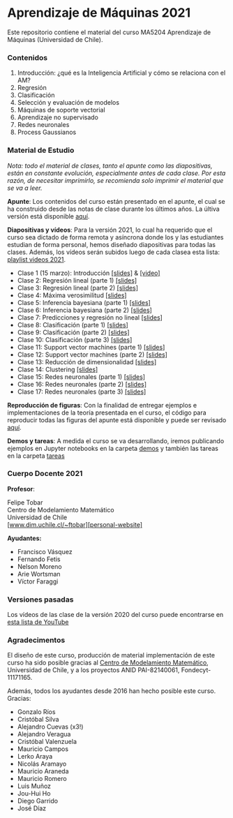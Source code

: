 # Aprendizaje de Máquinas 2021

Este repositorio contiene el material del curso MA5204 Aprendizaje de Máquinas (Universidad de Chile).

### Contenidos
1. Introducción: ¿qué es la Inteligencia Artificial y cómo se relaciona con el AM?
2. Regresión
3. Clasificación
4. Selección y evaluación de modelos
5. Máquinas de soporte vectorial
6. Aprendizaje no supervisado
7. Redes neuronales
8. Process Gaussianos

### Material de Estudio

*Nota: todo el material de clases, tanto el apunte como las diapositivas, están en constante evolución, especialmente antes de cada clase. Por esta razón, de necesitar imprimirlo, se recomienda solo imprimir el material que se va a leer.* 

**Apunte**: Los contenidos del curso están presentado en el apunte, el cual se ha construido desde las notas de clase durante los últimos años. La últiva versión está disponible [aquí][link-apunte]. 

**Diapositivas y vídeos**: Para la versión 2021, lo cual ha requerido que el curso sea dictado de forma remota y asíncrona donde los y las estudiantes estudian de forma personal, hemos diseñado diapositivas para todas las clases. Además, los vídeos serán subidos luego de cada clasea esta lista: [playlist videos 2021][youtube-2021]. 

- Clase 1 (15 marzo): Introducción 				[[slides]][slides-c1] & [[video]][video-c1]
- Clase 2: Regresión lineal (parte 1) 			[[slides]][slides-c2] 
- Clase 3: Regresión lineal (parte 2) 			[[slides]][slides-c3] 
- Clase 4: Máxima verosimilitud 				[[slides]][slides-c4] 
- Clase 5: Inferencia bayesiana (parte 1) 		[[slides]][slides-c5] 
- Clase 6: Inferencia bayesiana (parte 2) 		[[slides]][slides-c6] 
- Clase 7: Predicciones y regresión no lineal 	[[slides]][slides-c7] 
- Clase 8: Clasificación (parte 1) 				[[slides]][slides-c8] 
- Clase 9: Clasificación (parte 2) 				[[slides]][slides-c9] 
- Clase 10: Clasificación (parte 3) 			[[slides]][slides-c10] 
- Clase 11: Support vector machines (parte 1) 	[[slides]][slides-c11] 
- Clase 12: Support vector machines (parte 2) 	[[slides]][slides-c12] 
- Clase 13: Reducción de dimensionalidad 		[[slides]][slides-c13] 
- Clase 14: Clustering 							[[slides]][slides-c14] 
- Clase 15: Redes neuronales (parte 1) 			[[slides]][slides-c15] 
- Clase 16: Redes neuronales (parte 2) 			[[slides]][slides-c16] 
- Clase 17: Redes neuronales (parte 3) 			[[slides]][slides-c17] 



**Reproducción de figuras**: Con la finalidad de entregar ejemplos e implementaciones de la teoría presentada en el curso, el código para reproducir todas las figuras del apunte está disponible y puede ser revisado [aquí][link-notebook].

**Demos y tareas**: A medida el curso se va desarrollando, iremos publicando ejemplos en Jupyter notebooks en la carpeta [demos][demos-JN] y también las tareas en la carpeta [tareas][tareas-f]

### Cuerpo Docente 2021

**Profesor**:  

Felipe Tobar  
Centro de Modelamiento Matemático  
Universidad de Chile  
[www.dim.uchile.cl/~ftobar][personal-website]  

**Ayudantes:** 

- Francisco Vásquez
- Fernando Fetis
- Nelson Moreno
- Arie Wortsman
- Víctor Faraggi

### Versiones pasadas

Los vídeos de las clase de la versión 2020 del curso puede encontrarse en [esta lista de YouTube][youtube-2020]

### Agradecimentos
El diseño de este curso, producción de material implementación de este curso ha sido posible gracias al [Centro de Modelamiento Matemático][CMM-link], Universidad de Chile, y a los proyectos ANID PAI-82140061, Fondecyt-11171165.  

Además, todos los ayudantes desde 2016 han hecho posible este curso. Gracias:

- Gonzalo Ríos
- Cristóbal Silva
- Alejandro Cuevas (x3!)
- Alejandro Veragua
- Cristóbal Valenzuela
- Mauricio Campos
- Lerko Araya
- Nicolás Aramayo
- Mauricio Araneda
- Mauricio Romero
- Luis Muñoz
- Jou-Hui Ho
- Diego Garrido
- José Díaz


[link-apunte]: https://github.com/GAMES-UChile/Curso-Aprendizaje-de-Maquinas/blob/master/notas_de_clase.pdf
[link-notebook]: https://github.com/GAMES-UChile/Curso-Aprendizaje-de-Maquinas/blob/master/img/iguras%202.ipynb
[personal-website]: http://www.dim.uchile.cl/~ftobar/
[otras-p]: https://github.com/GAMES-UChile/Curso-Aprendizaje-de-Maquinas/tree/master/otras%20presentaciones
[demos-JN]: https://github.com/GAMES-UChile/Curso-Aprendizaje-de-Maquinas/tree/master/demos
[tareas-f]: https://github.com/GAMES-UChile/Curso-Aprendizaje-de-Maquinas/tree/master/tareas
[youtube-2020]: https://youtube.com/playlist?list=PLFX0Z9rxM84Dq9klOIdE3OCfIx6QqatR8
[youtube-2021]: https://youtube.com/playlist?list=PLFX0Z9rxM84C0KhynBxdsROl8UERMUZBV
[CMM-link]: https://www.cmm.uchile.cl/

[slides-c1]: https://github.com/GAMES-UChile/Curso-Aprendizaje-de-Maquinas/blob/master/diapositivas/Clase%201.pdf
[slides-c2]: https://github.com/GAMES-UChile/Curso-Aprendizaje-de-Maquinas/blob/master/diapositivas/Clase%202.pdf
[slides-c3]: https://github.com/GAMES-UChile/Curso-Aprendizaje-de-Maquinas/blob/master/diapositivas/Clase%203.pdf
[slides-c4]: https://github.com/GAMES-UChile/Curso-Aprendizaje-de-Maquinas/blob/master/diapositivas/Clase%204.pdf
[slides-c5]: https://github.com/GAMES-UChile/Curso-Aprendizaje-de-Maquinas/blob/master/diapositivas/Clase%205.pdf
[slides-c6]: https://github.com/GAMES-UChile/Curso-Aprendizaje-de-Maquinas/blob/master/diapositivas/Clase%206.pdf
[slides-c7]: https://github.com/GAMES-UChile/Curso-Aprendizaje-de-Maquinas/blob/master/diapositivas/Clase%207.pdf
[slides-c8]: https://g1ithub.com/GAMES-UChile/Curso-Aprendizaje-de-Maquinas/blob/master/diapositivas/Clase%208.pdf
[slides-c9]: https://github.com/GAMES-UChile/Curso-Aprendizaje-de-Maquinas/blob/master/diapositivas/Clase%209.pdf
[slides-c10]: https://github.com/GAMES-UChile/Curso-Aprendizaje-de-Maquinas/blob/master/diapositivas/Clase%2010.pdf
[slides-c11]: https://github.com/GAMES-UChile/Curso-Aprendizaje-de-Maquinas/blob/master/diapositivas/Clase%2011.pdf
[slides-c12]: https://github.com/GAMES-UChile/Curso-Aprendizaje-de-Maquinas/blob/master/diapositivas/Clase%2012.pdf
[slides-c13]: https://github.com/GAMES-UChile/Curso-Aprendizaje-de-Maquinas/blob/master/diapositivas/Clase%2013.pdf
[slides-c14]: https://github.com/GAMES-UChile/Curso-Aprendizaje-de-Maquinas/blob/master/diapositivas/Clase%2014.pdf
[slides-c15]: https://github.com/GAMES-UChile/Curso-Aprendizaje-de-Maquinas/blob/master/diapositivas/Clase%2015.pdf
[slides-c16]: https://github.com/GAMES-UChile/Curso-Aprendizaje-de-Maquinas/blob/master/diapositivas/Clase%2016.pdf
[slides-c17]: https://github.com/GAMES-UChile/Curso-Aprendizaje-de-Maquinas/blob/master/diapositivas/Clase%2017.pdf



[video-c1]: https://youtu.be/WuPht7pwFAk